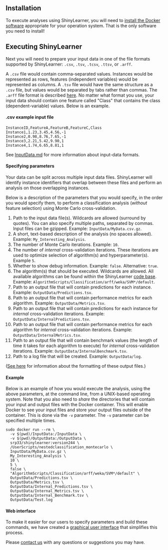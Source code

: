 ## Installation

To execute analyses using ShinyLearner, you will need to [install the Docker software](https://docs.docker.com/engine/installation) appropriate for your operation system. That is the only software you need to install!

## Executing ShinyLearner

Next you will need to prepare your input data in one of the file formats supported by ShinyLearner: ```.csv```, ```.tsv```, ```.tcsv```, ```.ttsv```, or ```.arff```.

A ```.csv``` file would contain comma-separated values. Instances would be represented as rows, features (independent variables) would be represented as columns. A ```.tsv``` file would have the same structure as a ```.csv``` file, but values would be separated by tabs rather than commas. The ```.arff``` file format is described [here](http://www.cs.waikato.ac.nz/ml/weka/arff.html). No matter what format you use, your input data should contain one feature called "Class" that contains the class (dependent-variable) values. Below is an example.

#### .csv example input file

```
InstanceID,FeatureA,FeatureB,FeatureC,Class
Instance1,1.23,3.45,4.56,-1
Instance2,0.98,8.76,7.65,-1
Instance3,2.21,5.42,9.90,1
Instance4,1.74,6.65,8.81,1
```

See [InputData.md](https://github.com/srp33/ShinyLearner/blob/master/InputFormats.md) for more information about input-data formats.

#### Specifying parameters

Your data can be split across multiple input data files. ShinyLearner will identify instance identifiers that overlap between these files and perform an analysis on those overlapping instances.

Below is a description of the parameters that you would specify, in the order you would specify them, to perform a classification analysis (*without* feature selection) using Monte Carlo cross-validation.

1. Path to the input data file(s). Wildcards are allowed (surround by quotes). You can also specify multiple paths, separated by commas. Input files can be gzipped. Example: ```InputData/MyData.csv.gz```.
2. A short, text-based description of the analysis (no spaces allowed). Example: ```My_Interesting_Analysis```.
3. The number of Monte Carlo iterations. Example: ```10```.
4. The number of *internal* cross-validation iterations. These iterations are used to optimize selection of algorithm(s) and hyperparameter(s). Example ```5```.
5. Whether to show debug information. Example: ```false```. Alternative: ```true```.
6. The algorithm(s) that should be executed. Wildcards are allowed. All available algorithms can be found within the ShinyLearner [code base](https://github.com/srp33/ShinyLearner/tree/master/AlgorithmScripts/Classification). Example: ```AlgorithmScripts/Classification/arff/weka/SVM*/default```.
7. Path to an output file that will contain predictions for each instance. Example: ```OutputData/Predictions.tsv```.
8. Path to an output file that will contain performance metrics for each algorithm. Example: ```OutputData/Metrics.tsv```.
9. Path to an output file that will contain predictions for each instance for *internal* cross-validation iterations. Example: ```OutputData/InternalPredictions.tsv```.
10. Path to an output file that will contain performance metrics for each algorithm for *internal* cross-validation iterations. Example: ```OutputData/InternalMetrics.tsv```.
11. Path to an output file that will contain benchmark values (the length of time it takes for each algorithm to execute) for *internal* cross-validation iterations. Example: ```OutputData/InternalBenchmark.tsv```.
12. Path to a log file that will be created. Example: ```OutputData/log```.

([See here](https://github.com/srp33/ShinyLearner/blob/master/OutputFiles.md) for information about the formatting of these output files.)

#### Example

Below is an example of how you would execute the analysis, using the above parameters, at the command line, from a UNIX-based operating system. Note that you also need to *share* the directories that will contain your input and output files with the Docker container. This will enable Docker to see your input files and store your output files outside of the container. This is done via the ```-v``` parameter. The ```-v``` parameter can be specified multiple times.

```
sudo docker run --rm \
  -v $(pwd)/InputData:/InputData \
  -v $(pwd)/OutputData:/OutputData \
  srp33/shinylearner:version244 \
  /UserScripts/nestedclassification_montecarlo \
  InputData/MyData.csv.gz \
  My_Interesting_Analysis \
  10 \
  5 \
  false \
  "AlgorithmScripts/Classification/arff/weka/SVM*/default" \
  OutputData/Predictions.tsv \
  OutputData/Metrics.tsv \
  OutputData/Internal_Predictions.tsv \
  OutputData/Internal_Metrics.tsv \
  OutputData/Internal_Benchmark.tsv \
  OutputData/Test.log
```

#### Web interface

To make it easier for our users to specify parameters and build these commands, we have created a [graphical user interface](http://shinylearner.byu.edu) that simplifies this process.

Please [contact us](https://github.com/srp33/ShinyLearner/blob/master/Contact.md) with any questions or suggestions you may have.
